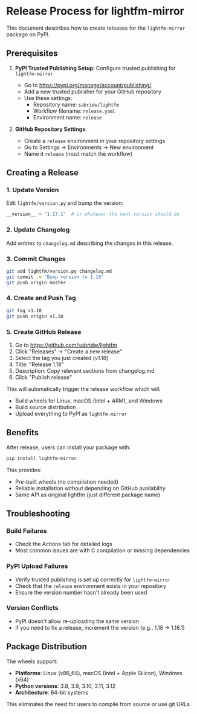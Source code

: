 # Release Process for lightfm-mirror

This document describes how to create releases for the `lightfm-mirror` package on PyPI.

## Prerequisites

1. **PyPI Trusted Publishing Setup**: Configure trusted publishing for `lightfm-mirror`
   - Go to https://pypi.org/manage/account/publishing/
   - Add a new trusted publisher for your GitHub repository
   - Use these settings:
     - Repository name: `sabridw/lightfm`
     - Workflow filename: `release.yaml`
     - Environment name: `release`

2. **GitHub Repository Settings**: 
   - Create a `release` environment in your repository settings
   - Go to Settings → Environments → New environment
   - Name it `release` (must match the workflow)

## Creating a Release

### 1. Update Version

Edit `lightfm/version.py` and bump the version:
```python
__version__ = "1.17.1"  # or whatever the next version should be
```

### 2. Update Changelog

Add entries to `changelog.md` describing the changes in this release.

### 3. Commit Changes

```bash
git add lightfm/version.py changelog.md
git commit -m "Bump version to 1.18"
git push origin master
```

### 4. Create and Push Tag

```bash
git tag v1.18
git push origin v1.18
```

### 5. Create GitHub Release

1. Go to https://github.com/sabridw/lightfm
2. Click "Releases" → "Create a new release"
3. Select the tag you just created (v1.18)
4. Title: "Release 1.18"
5. Description: Copy relevant sections from changelog.md
6. Click "Publish release"

This will automatically trigger the release workflow which will:
- Build wheels for Linux, macOS (Intel + ARM), and Windows
- Build source distribution
- Upload everything to PyPI as `lightfm-mirror`

## Benefits

After release, users can install your package with:

```bash
pip install lightfm-mirror
```

This provides:
- Pre-built wheels (no compilation needed)
- Reliable installation without depending on GitHub availability
- Same API as original lightfm (just different package name)

## Troubleshooting

### Build Failures
- Check the Actions tab for detailed logs
- Most common issues are with C compilation or missing dependencies

### PyPI Upload Failures
- Verify trusted publishing is set up correctly for `lightfm-mirror`
- Check that the `release` environment exists in your repository
- Ensure the version number hasn't already been used

### Version Conflicts
- PyPI doesn't allow re-uploading the same version
- If you need to fix a release, increment the version (e.g., 1.18 → 1.18.1)

## Package Distribution

The wheels support:
- **Platforms**: Linux (x86_64), macOS (Intel + Apple Silicon), Windows (x64)
- **Python versions**: 3.8, 3.9, 3.10, 3.11, 3.12
- **Architecture**: 64-bit systems

This eliminates the need for users to compile from source or use git URLs.